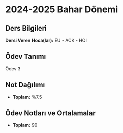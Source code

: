 # 2024-2025 Bahar Dönemi

## Ders Bilgileri
**Dersi Veren Hoca(lar):** EU - ACK - HOI

## Ödev Tanımı
Ödev 3

## Not Dağılımı
* **Toplam:** %7.5

## Ödev Notları ve Ortalamalar
- **Toplam:** 90



 